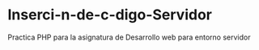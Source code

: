 # Inserci-n-de-c-digo-Servidor
Practica PHP para la asignatura de Desarrollo web para entorno servidor
